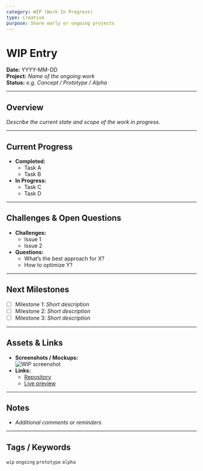 ```yaml
---
category: WIP (Work In Progress)
type: Creative
purpose: Share early or ongoing projects
---
```


# WIP Entry

**Date:** YYYY-MM-DD  
**Project:** _Name of the ongoing work_  
**Status:** _e.g. Concept / Prototype / Alpha_

---

## Overview
_Describe the current state and scope of the work in progress._

---

## Current Progress
- **Completed:**  
  - Task A  
  - Task B
- **In Progress:**  
  - Task C  
  - Task D

---

## Challenges & Open Questions
- **Challenges:**  
  - Issue 1  
  - Issue 2
- **Questions:**  
  - What’s the best approach for X?  
  - How to optimize Y?

---

## Next Milestones
- [ ] Milestone 1: _Short description_  
- [ ] Milestone 2: _Short description_  
- [ ] Milestone 3: _Short description_

---

## Assets & Links
- **Screenshots / Mockups:**  
  ![WIP screenshot](path/to/image.png)  
- **Links:**  
  - [Repository](https://…)  
  - [Live preview](https://…)

---

## Notes
- _Additional comments or reminders_

---

## Tags / Keywords
`wip` `ongoing` `prototype` `alpha`
